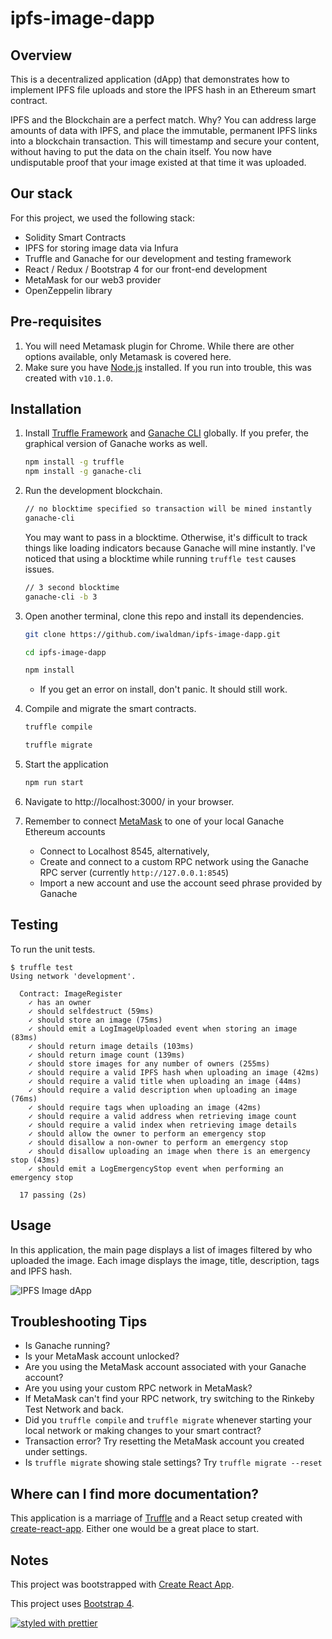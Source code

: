 # ipfs-image-dapp

## Overview

This is a decentralized application (dApp) that demonstrates how to implement IPFS file uploads and store the IPFS hash in an Ethereum smart contract.

IPFS and the Blockchain are a perfect match. Why? You can address large amounts of data with IPFS, and place the immutable, permanent IPFS links into a blockchain transaction. This will timestamp and secure your content, without having to put the data on the chain itself. You now have undisputable proof that your image existed at that time it was uploaded. 

## Our stack

For this project, we used the following stack:

- Solidity Smart Contracts
- IPFS for storing image data via Infura
- Truffle and Ganache for our development and testing framework
- React / Redux / Bootstrap 4 for our front-end development
- MetaMask for our web3 provider
- OpenZeppelin library

## Pre-requisites

1.  You will need Metamask plugin for Chrome. While there are other options available, only Metamask is covered here.
2.  Make sure you have [Node.js](https://nodejs.org/en/) installed. If you run into trouble, this was created with `v10.1.0`.

## Installation

1.  Install [Truffle Framework](http://truffleframework.com/) and [Ganache CLI](http://truffleframework.com/ganache/) globally. If you prefer, the graphical version of Ganache works as well.

    ```bash
    npm install -g truffle
    npm install -g ganache-cli
    ```

2.  Run the development blockchain.

    ```bash
    // no blocktime specified so transaction will be mined instantly
    ganache-cli
    ```

    You may want to pass in a blocktime. Otherwise, it's difficult to track things like loading indicators because Ganache         will mine instantly. I've noticed that using a blocktime while running `truffle test` causes issues.

    ```bash
    // 3 second blocktime
    ganache-cli -b 3
    ```

3.  Open another terminal, clone this repo and install its dependencies.

    ```bash
    git clone https://github.com/iwaldman/ipfs-image-dapp.git

    cd ipfs-image-dapp

    npm install
    ```

    - If you get an error on install, don't panic. It should still work.

4.  Compile and migrate the smart contracts.

    ```bash
    truffle compile

    truffle migrate
    ```

5.  Start the application

    ```bash
    npm run start
    ```

6.  Navigate to http://localhost:3000/ in your browser.

7.  Remember to connect [MetaMask](https://metamask.io/) to one of your local Ganache Ethereum accounts
    - Connect to Localhost 8545, alternatively,
    - Create and connect to a custom RPC network using the Ganache RPC server (currently `http://127.0.0.1:8545`)
    - Import a new account and use the account seed phrase provided by Ganache

## Testing

To run the unit tests.

```shell
$ truffle test
Using network 'development'.

  Contract: ImageRegister
    ✓ has an owner
    ✓ should selfdestruct (59ms)
    ✓ should store an image (75ms)
    ✓ should emit a LogImageUploaded event when storing an image (83ms)
    ✓ should return image details (103ms)
    ✓ should return image count (139ms)
    ✓ should store images for any number of owners (255ms)
    ✓ should require a valid IPFS hash when uploading an image (42ms)
    ✓ should require a valid title when uploading an image (44ms)
    ✓ should require a valid description when uploading an image (76ms)
    ✓ should require tags when uploading an image (42ms)
    ✓ should require a valid address when retrieving image count
    ✓ should require a valid index when retrieving image details
    ✓ should allow the owner to perform an emergency stop
    ✓ should disallow a non-owner to perform an emergency stop
    ✓ should disallow uploading an image when there is an emergency stop (43ms)
    ✓ should emit a LogEmergencyStop event when performing an emergency stop

  17 passing (2s)
```

## Usage 

In this application, the main page displays a list of images filtered by who uploaded the image.  Each image displays the image, title, description, tags and IPFS hash.

![IPFS Image dApp](app.jpg?raw=true "IPFS Image dApp")

## Troubleshooting Tips

- Is Ganache running?
- Is your MetaMask account unlocked?
- Are you using the MetaMask account associated with your Ganache account?
- Are you using your custom RPC network in MetaMask?
- If MetaMask can't find your RPC network, try switching to the Rinkeby Test Network and back.
- Did you `truffle compile` and `truffle migrate` whenever starting your local network or making changes to your smart contract?
- Transaction error? Try resetting the MetaMask account you created under settings.
- Is `truffle migrate` showing stale settings? Try `truffle migrate --reset`

## Where can I find more documentation?

This application is a marriage of [Truffle](http://truffleframework.com/) and a React setup created with [create-react-app](https://github.com/facebookincubator/create-react-app/blob/master/packages/react-scripts/template/README.md). Either one would be a great place to start.

## Notes

This project was bootstrapped with [Create React App](https://github.com/facebookincubator/create-react-app).

This project uses [Bootstrap 4](https://getbootstrap.com/).

[![styled with prettier](https://img.shields.io/badge/styled_with-prettier-ff69b4.svg)](https://github.com/prettier/prettier)
